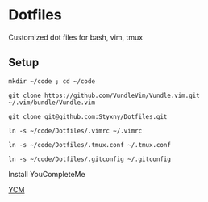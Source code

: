 # Dotfiles
Customized dot files for bash, vim, tmux


## Setup

    mkdir ~/code ; cd ~/code
    
    git clone https://github.com/VundleVim/Vundle.vim.git ~/.vim/bundle/Vundle.vim
    
    git clone git@github.com:Styxny/Dotfiles.git

    ln -s ~/code/Dotfiles/.vimrc ~/.vimrc

    ln -s ~/code/Dotfiles/.tmux.conf ~/.tmux.conf
    
    ln -s ~/code/Dotfiles/.gitconfig ~/.gitconfig


Install YouCompleteMe

[YCM](https://github.com/ycm-core/YouCompleteMe#linux-64-bit)
